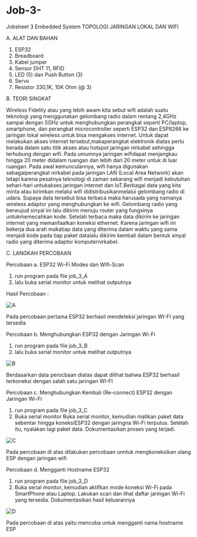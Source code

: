 # Job-3-
Jobsheet 3 Embedded System  TOPOLOGI JARINGAN LOKAL DAN WIFI

A. ALAT DAN BAHAN

1) ESP32
2) Breadboard
3) Kabel jumper
4) Sensor DHT 11, RFID
5) LED (5) dan Push Button (3)
6) Servo
7) Resistor 330,1K, 10K Ohm (@ 3)

B. TEORI SINGKAT

Wireless Fidelity atau yang lebih awam kita sebut wifi adalah suatu teknologi yang menggunakan gelombang radio dalam rentang 2,4GHz sampai dengan 5GHz
untuk menghubungkan perangkat seperti PC/laptop, smartphone, dan perangkat microcontroller seperti ESP32 dan ESP8266 ke jaringan lokal wireless untuk bisa
mengakses internet. Untuk dapat melakukan akses internet tersebut,makaperangkat elektronik diatas perlu berada dalam satu titik akses atau hotspot
jaringan nirkabel sehingga terhubung dengan wifi. Pada umumnya jaringan wifidapat menjangkau hingga 20 meter didalam ruangan dan lebih dari 20 meter untuk
di luar ruangan. Pada awal kemunculannya, wifi hanya digunakan sebagaiperangkat nirkabel pada jaringan LAN (Local Area Network) akan tetapi karena
pesatnya teknologi di zaman sekarang wifi menjadi kebutuhan sehari-hari untukakses jaringan internet dan IoT.Berbagai data yang kita minta atau kirimkan melalui wifi didistribusikanmelalui gelombang radio di udara. Supaya data tersebut bisa terbaca maka harusada yang namanya wireless adaptor yang menghubungkan ke wifi. Gelombang
radio yang berwujud sinyal ini lalu dikirim menuju router yang fungsinya untukmemecahkan kode. Setelah terbaca maka data dikirim ke jaringan internet yang memanfaatkan koneksi ethernet. Karena jaringan wifi ini bekerja dua arah makatiap data yang diterima dalam waktu yang sama menjadi kode pada tiap paket datalalu dikirim kembali dalam bentuk sinyal radio yang diterima adaptor komputernirkabel.



C. LANGKAH PERCOBAAN

Percobaan a.  ESP32 Wi-Fi Modes dan Wifi-Scan

1. run program pada file job_3_A
2. lalu buka serial monitor untuk melihat outputnya



Hasil Percobaan :

![A](https://user-images.githubusercontent.com/121158751/208882954-e5ec10ea-b95a-4ad0-a2d9-7826ba4c7adb.jpg)


Pada percobaan pertama ESP32 berhasil mendeteksi jaringan WI-FI yang tersedia

Percobaan b. Menghubungkan ESP32 dengan Jaringan Wi-Fi

1. run program pada file job_3_B
2. lalu buka serial monitor untuk melihat outputnya

![B](https://user-images.githubusercontent.com/121158751/208883010-e5dca2c5-7f23-43ac-8343-23e899844e1a.png)


Berdasarkan data perocbaan diatas dapat dilihat bahwa ESP32 berhasil terkoneksi dengan salah satu jaringan WI-FI

Percobaan c.  Menghubungkan Kembali (Re-connect) ESP32 dengan Jaringan Wi-Fi

1. run program pada file job_3_C
2. Buka serial monitor Buka serial monitor, kemudian matikan paket data sebentar hingga koneksiESP32 dengan jaringna Wi-Fi terputus. Setelah itu, nyalakan lagi paket      data. Dokumentasikan proses yang terjadi.


![C](https://user-images.githubusercontent.com/121158751/208883067-bc574e16-f1e6-42dd-a2d2-7feacebac499.png)


Pada percobaan di atas dilakukan percobaan unntuk mengkoneksikan ulang ESP dengan jaringan wifi

Percobaan d.  Mengganti Hostname ESP32

1. run program pada file job_3_D
2. Buka serial monitor, kemudian aktifkan mode koneksi Wi-Fi pada SmartPhone atau Laptop. Lakukan scan dan lihat daftar jaringan Wi-Fi yang
tersedia. Dokumentasikan hasil keluarannya

![D](https://user-images.githubusercontent.com/121158751/208883101-ba38a56f-9baa-4846-ada8-995252121303.png)


Pada percobaan di atas yaitu mencoba untuk mengganti nama hostname ESP

